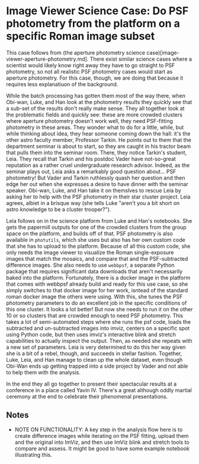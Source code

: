 # Image Viewer Science Case: Do PSF photometry from the platform on a specific Roman image subset

This case follows from (the aperture photometry science case)[image-viewer-aperture-photometry.md].  There exist similar science cases where a scientist would likely know right away they have to go straight to PSF photometry, so not all realistic PSF photometry cases would start as aperture photometry.  For this case, though, we are doing that because it requires less explanatiuon of the background.

While the batch processing has gotten them most of the way there, when Obi-wan, Luke, and Han look at the photometry results they quickly see that a sub-set of the results don't really make sense.  They all together look at the problematic fields and quickly see: these are more crowded clusters where aperture photometry doesn't work well, they need PSF-fitting photometry in these areas.  They wonder what to do for a little, while, but while thinking about idea, they hear someone coming down the hall: it's the other astro faculty member, Professor Tarkin.  He points out to them that the department seminar is about to start, so they are caught in his tractor beam that pulls them into the seminar room.  There, they notice Tarkin's student, Leia. They recall that Tarkin and his postdoc Vader have not-so-great reputation as a rather cruel undergraduate research advisor. Indeed, as the seminar plays out, Leia asks a remarkably good question about... PSF photometry!  But Vader and Tarkin ruthlessly quash her question and then edge her out when she expresses a desire to have dinner with the seminar speaker.  Obi-wan, Luke, and Han take it on themslves to rescue Leia by asking her to help with the PSF photometry in their star cluster project.  Leia agrees, albiet in a brisque way (she tells Luke "aren't you a bit short on astro knowledge to be a cluster trooper?").

Leia follows on in the science platform from Luke and Han's notebooks.  She gets the papermill outputs for one of the crowded clusters from the group space on the platform, and builds off of that. PSF photometry is also available in `photutils`, which she uses but also has her own custom code that she has to upload to the platform. Because of all this custom code, she only needs the image viewer to visualize the Roman single-exposure images that match the mosaics, and compare that and the PSF-subtracted difference images.  She also needs to use `webbpsf`, a separate Python package that requires significant data downloads that aren't necessarily baked into the platform.  Fortunately, there is a docker image in the platform that comes with webbpsf already build and ready for this use case, so she simply switches to that docker image for her work, isntead of the standard roman docker image the others were using.  With this, she tunes the PSF photometry parameters to do an excellent job in the specific conditions of this one cluster. It looks a lot better!  But now she needs to run it on the other 10 or so clusters that are crowded enough to need PSF photometry.  This takes a lot of semi-automated steps where she runs the psf code, loads the subtracted and un-subtracted images into imviz, centers on a specific spot using Python code, but then uses imviz's interactive blink and stretch capabilities to actually inspect the output.  Then, as needed she repeats with a new set of parameters. Leia is very determined to do this her way given she is a bit of a rebel, though, and succeeds in stellar fashion.  Together, Luke, Leia, and Han manage to clean up the whole dataset, even though Obi-Wan ends up getting trapped into a side project by Vader and not able to help them with the analysis.

In the end they all go together to present their spectacular results at a conference in a place called Yavin IV. There's a great although oddly martial ceremony at the end to celebrate their phenomenal presentations.

## Notes

* NOTE ON FUNCTIONALITY: A key step in the analysis flow here is to create difference images while iterating on the PSF fitting, upload them and the original into ImViz, and then use ImViz blink and stretch tools to compare and assess. It might be good to have some example notebook illustrating this.
